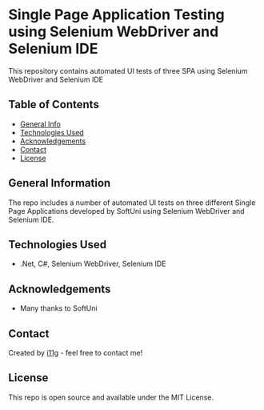 # Single Page Application Testing using Selenium WebDriver and Selenium IDE 
This repository contains automated UI tests of three SPA using Selenium WebDriver and Selenium IDE

## Table of Contents
* [General Info](#general-information)
* [Technologies Used](#technologies-used)
* [Acknowledgements](#acknowledgements)
* [Contact](#contact)
* [License](#license) 

## General Information
The repo includes a number of automated UI tests on three different Single Page Applications developed by SoftUni using Selenium WebDriver and Selenium IDE.


## Technologies Used
- .Net, C#, Selenium WebDriver, Selenium IDE 

## Acknowledgements

- Many thanks to SoftUni

## Contact
Created by [i11g](https://i11g.github.io) - feel free to contact me!

## License 
This repo is open source and available under the MIT License. 
